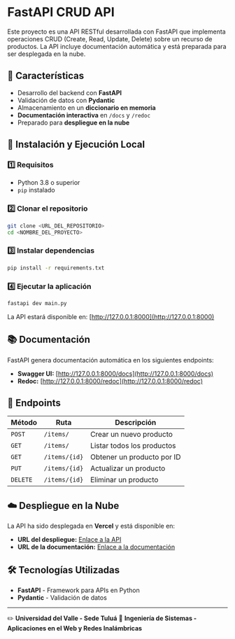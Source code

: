 # FastAPI CRUD API

Este proyecto es una API RESTful desarrollada con FastAPI que implementa operaciones CRUD (Create, Read, Update, Delete) sobre un recurso de productos. La API incluye documentación automática y está preparada para ser desplegada en la nube.

## 📌 Características

- Desarrollo del backend con **FastAPI**
- Validación de datos con **Pydantic**
- Almacenamiento en un **diccionario en memoria**
- **Documentación interactiva** en `/docs` y `/redoc`
- Preparado para **despliegue en la nube**

## 🚀 Instalación y Ejecución Local

### 1️⃣ Requisitos

- Python 3.8 o superior
- `pip` instalado

### 2️⃣ Clonar el repositorio

```sh
git clone <URL_DEL_REPOSITORIO>
cd <NOMBRE_DEL_PROYECTO>
```

### 3️⃣ Instalar dependencias

```sh
pip install -r requirements.txt
```

### 4️⃣ Ejecutar la aplicación

```sh
fastapi dev main.py
```

La API estará disponible en: [http://127.0.0.1:8000](http://127.0.0.1:8000)

## 📚 Documentación

FastAPI genera documentación automática en los siguientes endpoints:

- **Swagger UI:** [http://127.0.0.1:8000/docs](http://127.0.0.1:8000/docs)
- **Redoc:** [http://127.0.0.1:8000/redoc](http://127.0.0.1:8000/redoc)

## 🔗 Endpoints

| Método  | Ruta               | Descripción                      |
|---------|--------------------|----------------------------------|
| `POST`  | `/items/`          | Crear un nuevo producto         |
| `GET`   | `/items/`          | Listar todos los productos      |
| `GET`   | `/items/{id}`      | Obtener un producto por ID      |
| `PUT`   | `/items/{id}`      | Actualizar un producto          |
| `DELETE`| `/items/{id}`      | Eliminar un producto            |

## ☁️ Despliegue en la Nube

La API ha sido desplegada en **Vercel** y está disponible en:

- **URL del despliegue:** [Enlace a la API](https://fastapi-lab-www.vercel.app)
- **URL de la documentación:** [Enlace a la documentación](https://fastapi-lab-www.vercel.app/docs)

## 🛠 Tecnologías Utilizadas

- **FastAPI** - Framework para APIs en Python
- **Pydantic** - Validación de datos

---
✏️ **Universidad del Valle - Sede Tuluá**
📌 **Ingeniería de Sistemas - Aplicaciones en el Web y Redes Inalámbricas**
